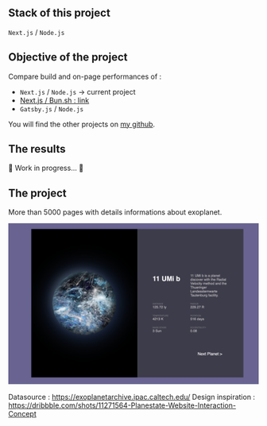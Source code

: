## Stack of this project

`Next.js` / `Node.js`

## Objective of the project

Compare build and on-page performances of :

- `Next.js` / `Node.js` -> current project
- [Next.js / Bun.sh : link](https://github.com/AdrianGuery/NextJS-Bun.sh-Exoplanet)
- `Gatsby.js` / `Node.js`

You will find the other projects on [my github](https://github.com/AdrianGuery).

## The results

🚧 Work in progress... 🚧

## The project

More than 5000 pages with details informations about exoplanet.

<img src="./assets/screenshot.png" alt="project-screenshot" height="undefined"/>

Datasource : https://exoplanetarchive.ipac.caltech.edu/
Design inspiration : https://dribbble.com/shots/11271564-Planestate-Website-Interaction-Concept

